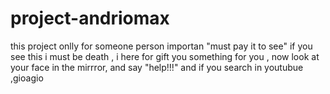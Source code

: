 # project-andriomax
this project onlly for someone person importan "must pay it to see"
if you see this i must be death , i here for gift you something for you , now look at your face in the mirrror, and say "help!!!"
and if you search in youtubue ,gioagio 
